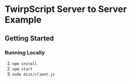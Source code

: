 # TwirpScript Server to Server Example

## Getting Started

### Running Locally

1. `npm install`
2. `npm start`
3. `node dist/client.js`
